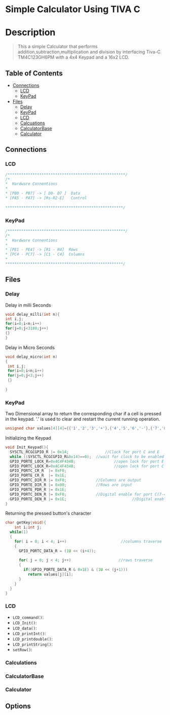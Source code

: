 # Simple Calculator Using TIVA C
# Description

> This a simple Calculator that performs addition,subtraction,multiplication and division by interfacing Tiva-C TM4C123GH6PM with a 4x4 Keypad and a 16x2 LCD.

## Table of Contents

- [Connections](#connections)
  * [LCD](#lcd)
  * [KeyPad](#keypad)
- [Files](#files)
  * [Delay](#delay)
  * [KeyPad](#keypad)
  * [LCD](#lcd)
  * [Calcuations](#calculations)
  * [CalculatorBase](#calculatorbase)
  * [Calculator](#calculator)





## Connections


### LCD



```c
/****************************************************/   
/*
*  Hardware Connentions
*
* [PB0 - PB7] -> [ D0- D7 ]  Data
* [PA5 - PA7] -> [Rs-R2-E]   Control
 
****************************************************/
```


### KeyPad

```c
/****************************************************/   
/*
*  Hardware Connentions
*
* [PE1 - PE4] -> [R1 - R4]  Rows
* [PC4 - PC7] -> [C1 - C4]  Columns
*  
****************************************************/
```



## Files

### Delay

Delay in milli Seconds

```c
void delay_milli(int n){
int i,j;
for(i=0;i<n;i++)
for(j=0;j<3180;j++)
{}
}

```

Delay in Micro Seconds

```c
void delay_micro(int n)
{
 int i,j;
 for(i=0;i<n;i++)
 for(j=0;j<3;j++)
 {}
 
}

```


### KeyPad

Two Dimensional array to return the corresponding char if a cell is pressed in the keypad.
'.' is used to clear and restart the current running operation.
```c
unsigned char values[4][4]={{'1','2','3','+'},{'4','5','6','-'},{'7','8','9','*'},{'.','0','=','/'}};
```
Initializing the Keypad
```c
void Init_Keypad(){
  SYSCTL_RCGCGPIO_R |= 0x14;       	 		//Clock for port C and E    
  while ((SYSCTL_RCGCGPIO_R&0x14)==0);	//wait for clock to be enabled
  GPIO_PORTE_LOCK_R=0x4C4F434B;				   	//open lock for port E
  GPIO_PORTC_LOCK_R=0x4C4F434B;		   			//open lock for port C
  GPIO_PORTC_CR_R  |= 0xF0;            
  GPIO_PORTE_CR_R  |= 0x1E;            
  GPIO_PORTC_DIR_R |= 0xF0;             //Columns are output
  GPIO_PORTE_DIR_R |= 0x00;            	//Rows are input
  GPIO_PORTE_PDR_R |= 0x1E;           
  GPIO_PORTC_DEN_R |= 0xF0;            	//Digital enable for port C(7-4)
  GPIO_PORTE_DEN_R |= 0x1E; 					      	//Digital enable for port E(7-4)
}
```
Returning the pressed button's character
```c
char getKey(void){
	int i;int j;
  while(1)
  {
    for( i = 0; i < 4; i++)                        //columns traverse
    {
      GPIO_PORTC_DATA_R = (1U << (i+4));
      
      for( j = 0; j < 4; j++)                     //raws traverse
      {
        if((GPIO_PORTE_DATA_R & 0x1E) & (1U << (j+1)))
          return values[j][i];
      }
    }	
  }
}
```
### LCD


* `LCD_command()`: 
* `LCD_Init()`: 
* `LCD_data()`: 
* `LCD_printInt()`: 
* `LCD_printdouble()`:  
* `LCD_printString()`: 
* `setRow()`: 


### Calculations


### CalculatorBase


### Calculator



## Options





 
